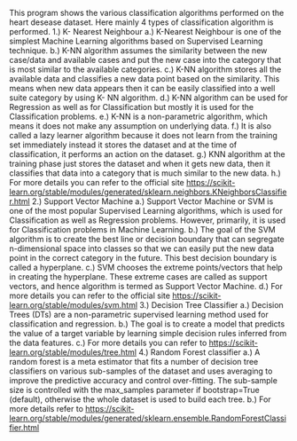 This program shows the various classification algorithms performed on the heart desease dataset.
Here mainly 4 types of classification algorithm is performed.
1.) K- Nearest Neighbour
   a.) K-Nearest Neighbour is one of the simplest Machine Learning algorithms based on Supervised Learning technique.
   b.) K-NN algorithm assumes the similarity between the new case/data and available cases and put the new case into the category that is most similar to the available categories.
   c.) K-NN algorithm stores all the available data and classifies a new data point based on the similarity. This means when new data appears then it can be easily classified into        a well suite category by using K- NN algorithm.
   d.) K-NN algorithm can be used for Regression as well as for Classification but mostly it is used for the Classification problems.
   e.) K-NN is a non-parametric algorithm, which means it does not make any assumption on underlying data.
   f.) It is also called a lazy learner algorithm because it does not learn from the training set immediately instead it stores the dataset and at the time of classification, it          performs an action on the dataset.
   g.) KNN algorithm at the training phase just stores the dataset and when it gets new data, then it classifies that data into a category that is much similar to the new data.
   h.) For more details you can refer to the official site https://scikit-learn.org/stable/modules/generated/sklearn.neighbors.KNeighborsClassifier.html
2.) Support Vector Machine
   a.) Support Vector Machine or SVM is one of the most popular Supervised Learning algorithms, which is used for Classification as well as Regression problems. However,                  primarily, it is used for Classification problems in Machine Learning.
   b.) The goal of the SVM algorithm is to create the best line or decision boundary that can segregate n-dimensional space into classes so that we can easily put the new data             point in the correct category in the future. This best decision boundary is called a hyperplane.
   c.) SVM chooses the extreme points/vectors that help in creating the hyperplane. These extreme cases are called as support vectors, and hence algorithm is termed as Support             Vector Machine.
   d.) For more details you can refer to the official site https://scikit-learn.org/stable/modules/svm.html
3.) Decision Tree Classifier
   a.) Decision Trees (DTs) are a non-parametric supervised learning method used for classification and regression.
   b.) The goal is to create a model that predicts the value of a target variable by learning simple decision rules inferred from the data features.
   c.) For more details you can refer to https://scikit-learn.org/stable/modules/tree.html
4.) Random Forest classifier
   a.) A random forest is a meta estimator that fits a number of decision tree classifiers on various sub-samples of the dataset and uses averaging to improve the predictive              accuracy and control over-fitting. The sub-sample size is controlled with the max_samples parameter if bootstrap=True (default), otherwise the whole dataset is used to            build each tree.
   b.) For more details refer to https://scikit-learn.org/stable/modules/generated/sklearn.ensemble.RandomForestClassifier.html
